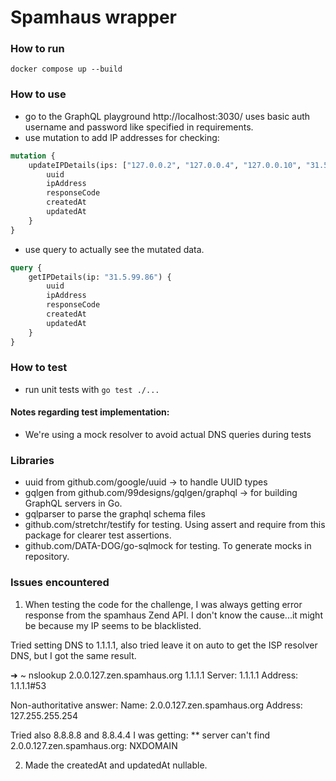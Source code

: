 # Spamhaus wrapper

### How to run

```docker compose up --build```

### How to use
- go to the GraphQL playground http://localhost:3030/ uses basic auth username and password like specified in requirements.
- use mutation to add IP addresses for checking: 
```graphql
mutation {
    updateIPDetails(ips: ["127.0.0.2", "127.0.0.4", "127.0.0.10", "31.5.99.86"]) {
        uuid
        ipAddress
        responseCode
        createdAt
        updatedAt
    }
}
```
- use query to actually see the mutated data.
```graphql
query {
    getIPDetails(ip: "31.5.99.86") {
        uuid
        ipAddress
        responseCode
        createdAt
        updatedAt
    }
}
```

### How to test
- run unit tests with ```go test ./...```

#### Notes regarding test implementation:
- We're using a mock resolver to avoid actual DNS queries during tests

### Libraries
- uuid from github.com/google/uuid -> to handle UUID types
- gqlgen from github.com/99designs/gqlgen/graphql -> for building GraphQL servers in Go.
- gqlparser to parse the graphql schema files
- github.com/stretchr/testify for testing. Using assert and require from this package for clearer test assertions.
- github.com/DATA-DOG/go-sqlmock for testing. To generate mocks in repository.

### Issues encountered

1. When testing the code for the challenge, I was always getting error response from the spamhaus Zend API. 
I don't know the cause...it might be because my IP seems to be blacklisted. 

Tried setting DNS to 1.1.1.1, also tried leave it on auto to get the ISP resolver DNS, but I got the same result.

➜  ~ nslookup 2.0.0.127.zen.spamhaus.org 1.1.1.1
Server:		1.1.1.1
Address:	1.1.1.1#53

Non-authoritative answer:
Name:	2.0.0.127.zen.spamhaus.org
Address: 127.255.255.254

Tried also 8.8.8.8 and 8.8.4.4 I was getting:
** server can't find 2.0.0.127.zen.spamhaus.org: NXDOMAIN

2. Made the createdAt and updatedAt nullable.